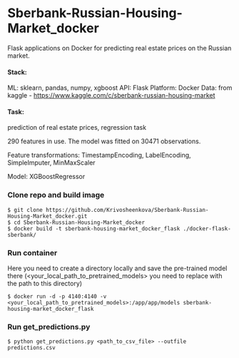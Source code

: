 # Sberbank-Russian-Housing-Market_docker
Flask applications on Docker for predicting real estate prices on the Russian market.

#### Stack:
ML: sklearn, pandas, numpy, xgboost
API: Flask
Platform: Docker
Data: from kaggle - https://www.kaggle.com/c/sberbank-russian-housing-market

#### Task: 
prediction of real estate prices, regression task

290 features in use.
The model was fitted on 30471 observations.

Feature transformations: TimestampEncoding, LabelEncoding, SimpleImputer, MinMaxScaler

Model: XGBoostRegressor

### Clone repo and build image
```
$ git clone https://github.com/Krivosheenkova/Sberbank-Russian-Housing-Market_docker.git
$ cd Sberbank-Russian-Housing-Market_docker
$ docker build -t sberbank-housing-market_docker_flask ./docker-flask-sberbank/
```

### Run container

Here you need to create a directory locally and save the pre-trained model there (<your_local_path_to_pretrained_models> you need to replace with the path to this directory)
```
$ docker run -d -p 4140:4140 -v <your_local_path_to_pretrained_models>:/app/app/models sberbank-housing-market_docker_flask
```

### Run get_predictions.py 
```
$ python get_predictions.py <path_to_csv_file> --outfile predictions.csv
```
